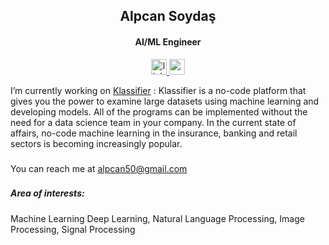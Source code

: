 <h2 align="center">Alpcan Soydaş</h2>
<h4 align="center">AI/ML Engineer</h4>


<div align="center">
  <a href="https://linkedin.com/in/alpcansoydas" target="_blank">
    <img src="https://img.shields.io/static/v1?message=LinkedIn&logo=linkedin&label=&color=0077B5&logoColor=white&labelColor=&style=for-the-badge" height="25" alt="linkedin logo"  />
 
  <a href="https://mail.google.com/mail/?view=cm&fs=1&to=alpcan50@gmail.com&su=SUBJECT&body=BODY&bcc=alpcan50@gmail.com" target="_blank">
    <img src="https://img.shields.io/static/v1?message=Gmail&logo=gmail&label=&color=D14836&logoColor=white&labelColor=&style=for-the-badge" height="25" alt="gmail logo"  />
  </a>
</div>


I’m currently working on [Klassifier](https://klassifier.com/home) : Klassifier is a no-code platform that gives you the power to examine large datasets using machine learning and developing models. All of the programs can be implemented without the need for a data science team in your company. In the current state of affairs, no-code machine learning in the insurance, banking and retail sectors is becoming increasingly popular.

###

You can reach me at alpcan50@gmail.com

###

##### Area of interests:
Machine Learning
Deep Learning,
Natural Language Processing,
Image Processing,
Signal Processing
